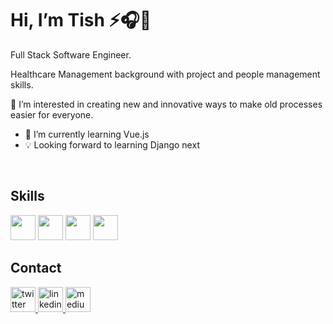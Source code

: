 <h1>  Hi, I’m Tish ⚡️🎧🌙</h1>

Full Stack Software Engineer.

Healthcare Management background with project and people management skills.

<p>👀 I’m interested in creating new and innovative ways to make old processes easier for everyone. <br/>
  
- 🌱 I’m currently learning Vue.js <br/>
- 💡 Looking forward to learning Django next <br/>

</p>
<br/>

<h2> Skills </h2>
<p>

  <img height="40" src="https://iconape.com/wp-content/png_logo_vector/javascript-logo.png">
  <img height="40" src="https://upload.wikimedia.org/wikipedia/commons/thumb/a/a7/React-icon.svg/2300px-React-icon.svg.png">
   <img height="40" src="https://upload.wikimedia.org/wikipedia/commons/1/16/Ruby_on_Rails-logo.png">
   <img height="40" src="https://upload.wikimedia.org/wikipedia/commons/thumb/9/95/Vue.js_Logo_2.svg/1184px-Vue.js_Logo_2.svg.png">

  </p>
  
 <h2> Contact </h2>

   <a href="https://twitter.com/TishFaroul">
         <img alt="twitter" height="40" src="http://assets.stickpng.com/images/580b57fcd9996e24bc43c53e.png">
      </a>


   <a href="https://www.linkedin.com/in/latisha-faroul/">
         <img alt="linkedin" height="40" src="https://cdn-icons-png.flaticon.com/512/174/174857.png">
      </a>


   <a href="https://tishfaroul.medium.com">
         <img alt="medium" height="40" src="https://miro.medium.com/max/8978/1*s986xIGqhfsN8U--09_AdA.png">
      </a>
      
  
  

<!---
LatishaFar1/LatishaFar1 is a ✨ special ✨ repository because its `README.md` (this file) appears on your GitHub profile.
You can click the Preview link to take a look at your changes.
--->
